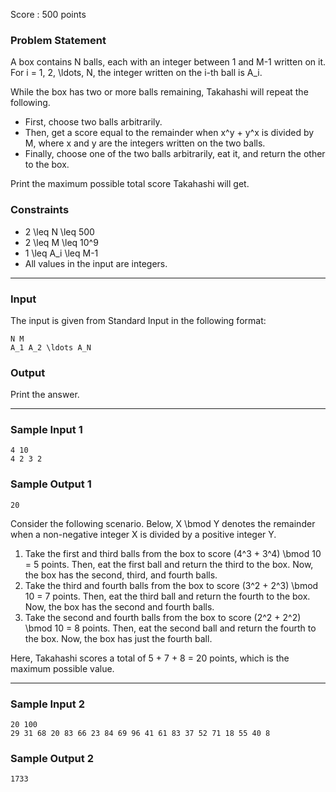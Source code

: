 Score : 500 points

### Problem Statement

A box contains N balls, each with an integer between 1 and M-1 written on it.
For i = 1, 2, \ldots, N, the integer written on the i-th ball is A\_i.

While the box has two or more balls remaining, Takahashi will repeat the following.

* First, choose two balls arbitrarily.
* Then, get a score equal to the remainder when x^y + y^x is divided by M, where x and y are the integers written on the two balls.
* Finally, choose one of the two balls arbitrarily, eat it, and return the other to the box.

Print the maximum possible total score Takahashi will get.

### Constraints

* 2 \leq N \leq 500
* 2 \leq M \leq 10^9
* 1 \leq A\_i \leq M-1
* All values in the input are integers.

---

### Input

The input is given from Standard Input in the following format:

```
N M
A_1 A_2 \ldots A_N
```

### Output

Print the answer.

---

### Sample Input 1

```
4 10
4 2 3 2
```

### Sample Output 1

```
20
```

Consider the following scenario. Below, X \bmod Y denotes the remainder when a non-negative integer X is divided by a positive integer Y.

1. Take the first and third balls from the box to score (4^3 + 3^4) \bmod 10 = 5 points. Then, eat the first ball and return the third to the box. Now, the box has the second, third, and fourth balls.
2. Take the third and fourth balls from the box to score (3^2 + 2^3) \bmod 10 = 7 points. Then, eat the third ball and return the fourth to the box. Now, the box has the second and fourth balls.
3. Take the second and fourth balls from the box to score (2^2 + 2^2) \bmod 10 = 8 points. Then, eat the second ball and return the fourth to the box. Now, the box has just the fourth ball.

Here, Takahashi scores a total of 5 + 7 + 8 = 20 points, which is the maximum possible value.

---

### Sample Input 2

```
20 100
29 31 68 20 83 66 23 84 69 96 41 61 83 37 52 71 18 55 40 8
```

### Sample Output 2

```
1733
```